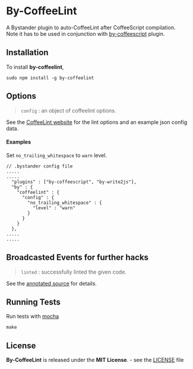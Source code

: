By-CoffeeLint
=============

A Bystander plugin to auto-CoffeeLint after CoffeeScript compilation.  
Note it has to be used in conjunction with [by-coffeescript](http://tomoio.github.com/by-coffeescript/) plugin.

Installation
------------

To install **by-coffeelint**,

    sudo npm install -g by-coffeelint

Options
-------

> `config` : an object of coffeelint options.

See the [CoffeeLint website](http://coffeelint.org/#options) for the lint options and an example json config data.

#### Examples

Set `no_trailing_whitespace` to `warn` level.

    // .bystander config file
	.....
	.....
      "plugins" : ["by-coffeescript", "by-write2js"],
      "by" : {
        "coffeelint" : {
          "config" : {
            "no_trailing_whitespace" : {
              "level" : "warn"
            }
          }
        }
      },
    .....
	.....


Broadcasted Events for further hacks
------------------------

> `linted` : successfully linted the given code.

See the [annotated source](docs/by-coffeelint.html) for details.

Running Tests
-------------

Run tests with [mocha](http://mochajs.org/)

    make
	
License
-------
**By-CoffeeLint** is released under the **MIT License**. - see the [LICENSE](https://raw.github.com/tomoio/by-coffeelint/master/LICENSE) file

